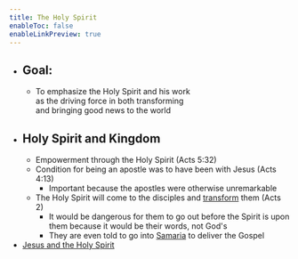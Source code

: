 ```yaml
---
title: The Holy Spirit
enableToc: false
enableLinkPreview: true
---
```


- ## Goal:
	- To emphasize the Holy Spirit and his work<br>as the driving force in both transforming<br>and bringing good news to the world
- ## Holy Spirit and Kingdom
	- Empowerment through the Holy Spirit (Acts 5:32)
	- Condition for being an apostle was to have been with Jesus (Acts 4:13)
		- Important because the apostles were otherwise unremarkable
	- The Holy Spirit will come to the disciples and <u>transform</u> them (Acts 2)
		- It would be dangerous for them to go out before the Spirit is upon them because it would be their words, not God's
		- They are even told to go into <u>Samaria</u> to deliver the Gospel
- [Jesus and the Holy Spirit](notes/Spring%202023/World%20Christian/Jesus%20and%20the%20Holy%20Spirit.md)